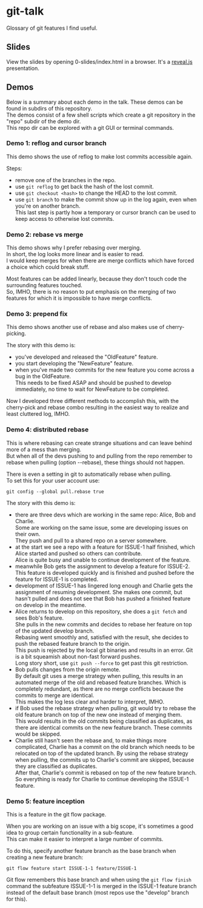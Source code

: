 # git-talk
Glossary of git features I find useful.

## Slides
View the slides by opening 0-slides/index.html in a browser.
It's a [reveal.js](http://lab.hakim.se/reveal-js/) presentation.

## Demos
Below is a summary about each demo in the talk. These demos can be found in subdirs of this repository.  
The demos consist of a few shell scripts which create a git repository in the "repo" subdir of the demo dir.  
This repo dir can be explored with a git GUI or terminal commands.

### Demo 1: reflog and cursor branch
This demo shows the use of reflog to make lost commits accessible again.

Steps:
* remove one of the branches in the repo.
* use `git reflog` to get back the hash of the lost commit.
* use `git checkout <hash>` to change the HEAD to the lost commit.
* use `git branch` to make the commit show up in the log again, even when you're on another branch.  
  This last step is partly how a temporary or cursor branch can be used to keep access to otherwise lost commits.
 
### Demo 2: rebase vs merge
This demo shows why I prefer rebasing over merging.  
In short, the log looks more linear and is easier to read.  
I would keep merges for when there are merge conflicts which have forced a choice which could break stuff.

Most features can be added linearly, because they don't touch code the surrounding features touched.  
So, IMHO, there is no reason to put emphasis on the merging of two features for which it is impossible to have merge conflicts.

### Demo 3: prepend fix
This demo shows another use of rebase and also makes use of cherry-picking.

The story with this demo is:
* you've developed and released the "OldFeature" feature.
* you start developing the "NewFeature" feature.
* when you've made two commits for the new feature you come across a bug in the OldFeature.  
  This needs to be fixed ASAP and should be pushed to develop immediately, no time to wait for NewFeature to be completed.

Now I developed three different methods to accomplish this, with the cherry-pick and rebase combo resulting in the easiest way to realize and least cluttered log, IMHO.

### Demo 4: distributed rebase
This is where rebasing can create strange situations and can leave behind more of a mess than merging.  
But when all of the devs pushing to and pulling from the repo remember to rebase when pulling (option --rebase), these things should not happen.

There is even a setting in git to automatically rebase when pulling.  
To set this for your user account use:
````
git config --global pull.rebase true
````

The story with this demo is:
* there are three devs which are working in the same repo: Alice, Bob and Charlie.  
  Some are working on the same issue, some are developing issues on their own.  
  They push and pull to a shared repo on a server somewhere.
* at the start we see a repo with a feature for ISSUE-1 half finished, which Alice started and pushed so others can contribute.  
  Alice is quite busy and unable to continue development of the feature.
* meanwhile Bob gets the assignment to develop a feature for ISSUE-2.  
  This feature is developed quickly and is finished and pushed before the feature for ISSUE-1 is completed.
* development of ISSUE-1 has lingered long enough and Charlie gets the assignment of resuming development.
  She makes one commit, but hasn't pulled and does not see that Bob has pushed a finished feature on develop in the meantime.
* Alice returns to develop on this repository, she does a `git fetch` and sees Bob's feature.  
  She pulls in the new commits and decides to rebase her feature on top of the updated develop branch.  
  Rebasing went smoothly and, satisfied with the result, she decides to push the rebased feature branch to the origin.  
  This push is rejected by the local git binaries and results in an error. Git is a bit squeamish about non-fast forward pushes.  
  Long story short, use `git push --force` to get past this git restriction.
* Bob pulls changes from the origin remote.  
  By default git uses a merge strategy when pulling, this results in an automated merge of the old and rebased feature branches. Which is completely redundant, as there are no merge conflicts because the commits to merge are identical.  
  This makes the log less clear and harder to interpret, IMHO.
* if Bob used the rebase strategy when pulling, git would try to rebase the old feature branch on top of the new one instead of merging them.  
  This would results in the old commits being classified as duplicates, as there are identical commits on the new feature branch. These commits would be skipped.
* Charlie still hasn't seen the rebase and, to make things more complicated, Charlie has a commit on the old branch which needs to be relocated on top of the updated branch.
  By using the rebase strategy when pulling, the commits up to Charlie's commit are skipped, because they are classified as duplicates.  
  After that, Charlie's commit is rebased on top of the new feature branch.  
  So everything is ready for Charlie to continue developing the ISSUE-1 feature.

### Demo 5: feature inception
This is a feature in the git flow package.

When you are working on an issue with a big scope, it's sometimes a good idea to group certain functionality in a sub-feature.  
This can make it easier to interpret a large number of commits.

To do this, specify another feature branch as the base branch when creating a new feature branch:

````
git flow feature start ISSUE-1-1 feature/ISSUE-1
````

Git flow remembers this base branch and when using the `git flow finish` command the subfeature ISSUE-1-1 is merged in the ISSUE-1 feature branch instead of the default base branch (most repos use the "develop" branch for this).
